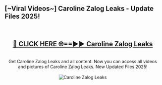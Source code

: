 <h2>[~Viral Videos~] Caroline Zalog Leaks - Update Files 2025!</h2>
<br>
<div align="center">
<h2><a href="https://betterlinks.top/A2PfLJ" rel="nofollow">🔴 CLICK HERE 🌐==►► Caroline Zalog Leaks</a></h2>
<br>
Get Caroline Zalog Leaks and all content. Now you can access all videos and pictures of Caroline Zalog Leaks. New Updated Files 2025!
<br>
<br>
<a href="https://betterlinks.top/A2PfLJ" rel="nofollow" data-target="animated-image.originalLink"><img src="https://i.ibb.co.com/WyWwxjT/player-gif2.gif" alt="Caroline Zalog Leaks" style="max-width: 100%; display: inline-block;" data-target="animated-image.originalImage"></a>
</div>
<br>
